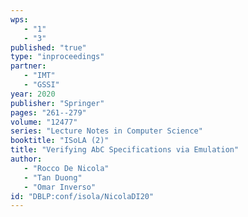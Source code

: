 ```yaml
---
wps: 
   - "1"
   - "3"
published: "true"
type: "inproceedings"
partner: 
   - "IMT"
   - "GSSI"
year: 2020
publisher: "Springer"
pages: "261--279"
volume: "12477"
series: "Lecture Notes in Computer Science"
booktitle: "ISoLA (2)"
title: "Verifying AbC Specifications via Emulation"
author: 
   - "Rocco De Nicola"
   - "Tan Duong"
   - "Omar Inverso"
id: "DBLP:conf/isola/NicolaDI20"
---
```

